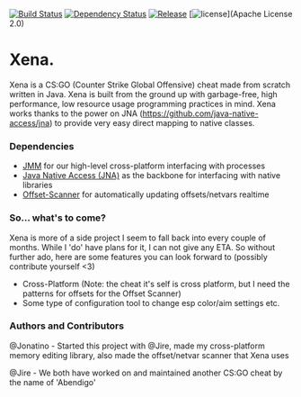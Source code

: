 [![Build Status](https://travis-ci.org/Jonatino/Xena.svg?branch=master)](https://travis-ci.org/Jonatino/Xena)
[![Dependency Status](https://www.versioneye.com/user/projects/578ab9e5c3d40f003caa34c0/badge.svg?style=flat)](https://www.versioneye.com/user/projects/578ab9e5c3d40f003caa34c0)
[![Release](https://jitpack.io/v/Jonatino/Xena.svg)](https://jitpack.io/#Jonatino/Xena)
[![license](https://img.shields.io/github/license/Jonatino/Xena.svg)](Apache License 2.0)

# Xena.
Xena is a CS:GO (Counter Strike Global Offensive) cheat made from scratch written in Java. Xena is built from the ground up with garbage-free, high performance, low resource usage programming practices in mind. Xena works thanks to the power on JNA (https://github.com/java-native-access/jna) to provide very easy direct mapping to native classes.

### Dependencies
- [JMM](https://github.com/Jonatino/Java-Memory-Manipulation) for our high-level cross-platform interfacing with processes
- [Java Native Access (JNA)](https://github.com/java-native-access/jna) as the backbone for interfacing with native libraries
- [Offset-Scanner](https://github.com/Jonatino/Abendigo-Offset-Scanner) for automatically updating offsets/netvars realtime

### So... what's to come?
Xena is more of a side project I seem to fall back into every couple of months. While I 'do' have plans for it, I can not give any ETA. So without further ado, here are some features you can look forward to (possibly contribute yourself <3)
- Cross-Platform (Note: the cheat it's self is cross platform, but I need the patterns for offsets for the Offset Scanner)
- Some type of configuration tool to change esp color/aim settings etc.

### Authors and Contributors
@Jonatino - Started this project with @Jire, made my cross-platform memory editing library, also made the offset/netvar scanner that Xena uses

@Jire - We both have worked on and maintained another CS:GO cheat by the name of 'Abendigo'

